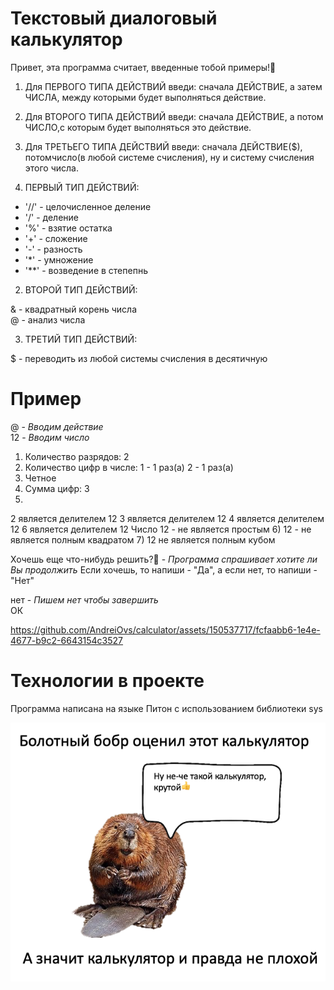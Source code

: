 # Текстовый диалоговый калькулятор

Привет, эта программа считает, введенные тобой примеры!🧮

1) Для ПЕРВОГО ТИПА ДЕЙСТВИЙ введи: сначала ДЕЙСТВИЕ, а затем ЧИСЛА, между которыми будет выполняться действие.
2) Для ВТОРОГО ТИПА ДЕЙСТВИЙ введи: сначала ДЕЙСТВИЕ, а потом ЧИСЛО,с которым будет выполняться это действие.
3) Для ТРЕТЬЕГО ТИПА ДЕЙСТВИЙ введи: сначала ДЕЙСТВИЕ($), потомчисло(в любой системе счисления), ну и систему счисления этого числа.

1) ПЕРВЫЙ ТИП ДЕЙСТВИЙ:

* '//' - целочисленное деление
* '/' - деление
* '%' - взятие остатка
* '+' - сложение
* '-' - разность
* '*' - умножение
* '**' - возведение в степепнь

2) ВТОРОЙ ТИП ДЕЙСТВИЙ:

& - квадратный корень числа\
@ - анализ числа

3) ТРЕТИЙ ТИП ДЕЙСТВИЙ:

$ - переводить из любой системы счисления в десятичную

# Пример

@ - *Вводим действие*\
12 - *Вводим число*

1) Количество разрядов: 2
2) Количество цифр в числе:
1 - 1 раз(a)
2 - 1 раз(a)
3) Четное
4) Сумма цифр: 3
5)
2 является делителем 12
3 является делителем 12
4 является делителем 12
6 является делителем 12
Число 12 - не является простым
6) 12 - не является полным квадратом
7) 12 не является полным кубом

Хочешь еще что-нибудь решить?🙂 - *Программа спрашивает хотите ли Вы продолжить*
Если хочешь, то напиши - "Да", а если нет, то напиши - "Нет"

нет - *Пишем нет чтобы завершить*\
ОК

https://github.com/AndreiOvs/calculator/assets/150537717/fcfaabb6-1e4e-4677-b9c2-6643154c3527


# Технологии в проекте

Программа написана на языке Питон с использованием библиотеки sys

![Умный бобёр](beaver.png)
